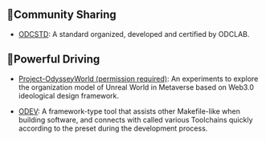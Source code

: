 ## 💒Community Sharing

- [ODCSTD](https://github.com/ODCLAB/ODCSTD):  A standard organized, developed and certified by ODCLAB.



## 🚀Powerful Driving

- [Project-OdysseyWorld (permission required)](https://github.com/ODCLAB/OdysseyWorld):  An experiments to explore the organization model of Unreal World in Metaverse based on Web3.0 ideological design framework.

- [ODEV](https://github.com/ODCLAB/ODEV): A framework-type tool that assists other Makefile-like when building software, and connects with called various Toolchains quickly according to the preset during the development process.
